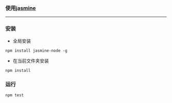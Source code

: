 ### 使用[jasmine](https://github.com/mhevery/jasmine-node)

---

### 安装

- 全局安装
```
npm install jasmine-node -g
```
- 在当前文件夹安装
```
npm install
```
### 运行
```npm
npm test
```